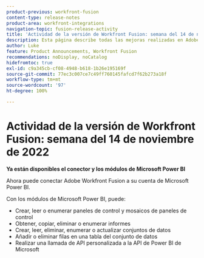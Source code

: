 ```yaml
---
product-previous: workfront-fusion
content-type: release-notes
product-area: workfront-integrations
navigation-topic: fusion-release-activity
title: 'Actividad de la versión de Workfront Fusion: semana del 14 de noviembre de 2022'
description: Esta página describe todas las mejoras realizadas en Adobe Workfront Fusion durante la semana del 14 de noviembre de 2022.
author: Luke
feature: Product Announcements, Workfront Fusion
recommendations: noDisplay, noCatalog
hidefromtoc: true
exl-id: c9a345cb-cf08-4948-b618-1b26e195169f
source-git-commit: 77ec3c007ce7c49ff760145fafcd7f62b273a18f
workflow-type: tm+mt
source-wordcount: '97'
ht-degree: 100%

---
```


# Actividad de la versión de Workfront Fusion: semana del 14 de noviembre de 2022

**Ya están disponibles el conector y los módulos de Microsoft Power BI**

Ahora puede conectar Adobe Workfront Fusion a su cuenta de Microsoft Power BI.

Con los módulos de Microsoft Power BI, puede:

* Crear, leer o enumerar paneles de control y mosaicos de paneles de control
* Obtener, copiar, eliminar o enumerar informes
* Crear, leer, eliminar, enumerar o actualizar conjuntos de datos
* Añadir o eliminar filas en una tabla del conjunto de datos
* Realizar una llamada de API personalizada a la API de Power BI de Microsoft
